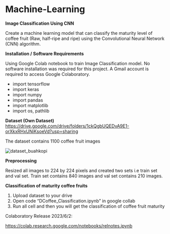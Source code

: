 # Machine-Learning

**Image Classification Using CNN**

Create a machine learning model that can classify the maturity level of coffee fruit (Raw, half-ripe and ripe) using the Convolutional Neural Network (CNN) algorithm.

**Installation / Software Requirements**

Using Google Colab notebook to train Image Classification model.
No software installation was required for this project. 
A Gmail account is required to access Google Colaboratory.

* import tensorflow
* import keras
* import numpy
* import pandas
* import matplotlib
* import os, pathlib

**Dataset (Own Dataset)**
https://drive.google.com/drive/folders/1ckQgbUQEDvA9E1-orXkxRHxUNiKsoeVd?usp=sharing

The dataset contains 1100 coffee fruit images

![dataset_buahkopi](https://github.com/C23-PC602/Machine-Learning/assets/122713319/2ff285f4-5015-496d-84c7-bf622248c941)

**Preprocessing**

Resized all images to 224 by 224 pixels and created two sets i.e train set and val set. Train set contains 840 images and val set contains 210 images.

**Classification of maturity coffee fruits**

1.	Upload dataset to your drive
2.	Open code “DCoffee_Classification.ipynb” in google collab
3.	Run all cell and then you will get the classification of coffee fruit maturity

Colaboratory Release 2023/6/2: 

https://colab.research.google.com/notebooks/relnotes.ipynb 

